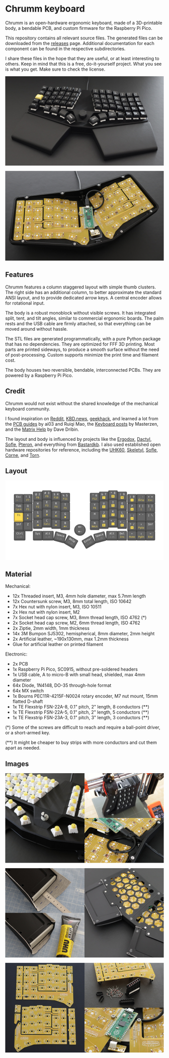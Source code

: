 Chrumm keyboard
===============

Chrumm is an open-hardware ergonomic keyboard,
made of a 3D-printable body, a bendable PCB,
and custom firmware for the Raspberry Pi Pico.

This repository contains all relevant source files.
The generated files can be downloaded from the [releases] page.
Additional documentation for each component can be
found in the respective subdirectories.

I share these files in the hope that they are useful, or
at least interesting to others. Keep in mind that this is
a free, do-it-yourself project. What you see is what you get.
Make sure to check the license.

[releases]: https://github.com/sevmeyer/chrumm-keyboard/releases/

![Front view of the finished keyboard](images/front.jpg)

![Inside view with installed electronics](images/inside.jpg)


Features
--------

Chrumm features a column staggered layout with simple thumb clusters.
The right side has an additional column, to better approximate
the standard ANSI layout, and to provide dedicated arrow keys.
A central encoder allows for rotational input.

The body is a robust monoblock without visible screws. It has
integrated split, tent, and tilt angles, similar to commercial
ergonomic boards. The palm rests and the USB cable are firmly
attached, so that everything can be moved around without hassle.

The STL files are generated programmatically, with a pure
Python package that has no dependencies. They are optimized
for FFF 3D printing. Most parts are printed sideways, to
produce a smooth surface without the need of post-processing.
Custom supports minimize the print time and filament cost.

The body houses two reversible, bendable, interconnected PCBs.
They are powered by a Raspberry Pi Pico.


Credit
------

Chrumm would not exist without the shared knowledge of the
mechanical keyboard community.

I found inspiration on [Reddit], [KBD.news], [geekhack], and
learned a lot from the [PCB guides] by ai03 and Ruiqi Mao, the
[Keyboard posts] by Masterzen, and the [Matrix Help] by Dave Dribin.

The layout and body is influenced by projects like the [Ergodox],
[Dactyl], [Sofle], [Pteron], and everything from [Bastardkb].
I also used established open hardware repositories for reference,
including the [UHK60], [Skeletyl], [Sofle], [Corne], and [Torn].

[Reddit]: https://old.reddit.com/r/ErgoMechKeyboards+MechanicalKeyboards/
[KBD.news]: https://kbd.news/
[geekhack]: https://geekhack.org
[PCB guides]: https://wiki.ai03.com/books/pcb-design
[Keyboard posts]: https://www.masterzen.fr/tag/#mechanical-keyboards
[Matrix Help]: https://www.dribin.org/dave/keyboard/one_html/
[Ergodox]: https://www.ergodox.io/
[Dactyl]: https://github.com/adereth/dactyl-keyboard
[Sofle]: https://github.com/josefadamcik/SofleKeyboard
[Pteron]: https://github.com/FSund/pteron-keyboard
[Bastardkb]: https://bastardkb.com/
[UHK60]: https://github.com/UltimateHackingKeyboard/uhk60v1-electronics
[Skeletyl]: https://github.com/Bastardkb/Skeletyl-PCB-plate
[Corne]: https://github.com/foostan/crkbd
[Torn]: https://github.com/rtitmuss/torn


Layout
------

![Default logical layout with two layers](images/layout.svg)


Material
--------

Mechanical:

- 12x Threaded insert, M3, 4mm hole diameter, max 5.7mm length
- 12x Countersunk screw, M3, 8mm total length, ISO 10642
-  7x Hex nut with nylon insert, M3, ISO 10511
-  2x Hex nut with nylon insert, M2
-  7x Socket head cap screw, M3, 8mm thread length, ISO 4762 (*)
-  2x Socket head cap screw, M2, 6mm thread length, ISO 4762
-  2x Ziptie, 2mm width, 1mm thickness
- 14x 3M Bumpon SJ5302, hemispherical, 8mm diameter, 2mm height
-  2x Artificial leather, ~190x130mm, max 1.2mm thickness
- Glue for artificial leather on printed filament

Electronic:

-  2x PCB
-  1x Raspberry Pi Pico, SC0915, without pre-soldered headers
-  1x USB cable, A to micro-B with small head, shielded, max 4mm diameter
- 64x Diode, 1N4148, DO-35 through-hole format
- 64x MX switch
-  1x Bourns PEC11R-4215F-N0024 rotary encoder, M7 nut mount, 15mm flatted D-shaft
-  1x TE Flexstrip FSN-22A-8, 0.1" pitch, 2" length, 8 conductors (**)
-  1x TE Flexstrip FSN-22A-5, 0.1" pitch, 2" length, 5 conductors (**)
-  1x TE Flexstrip FSN-23A-3, 0.1" pitch, 3" length, 3 conductors (**)

(*) Some of the screws are difficult to reach and
require a ball-point driver, or a short-armed key.

(**) It might be cheaper to buy strips with
more conductors and cut them apart as needed.


Images
------

![Print and assembly of the body](images/body.jpg)

![Palm rests wrapped with artificial leather](images/palms.jpg)

![Preparation and installation of the PCB](images/pcb.jpg)
